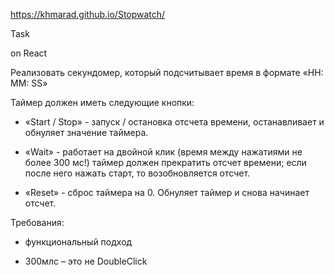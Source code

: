 https://khmarad.github.io/Stopwatch/

Task


on React

Реализовать секундомер, который подсчитывает время в формате «HH: MM: SS»

Таймер должен иметь следующие кнопки:

* «Start / Stop» - запуск / остановка отсчета времени, останавливает и обнуляет значение таймера.

* «Wait» - работает на двойной клик (время между нажатиями не более 300 мс!) таймер должен прекратить отсчет времени; если после него нажать старт, то возобновляется отсчет.

* «Reset» - сброс таймера на 0.  Обнуляет таймер и снова начинает отсчет.

Требования:

 - функциональный подход

- 300млс – это не DoubleClick
